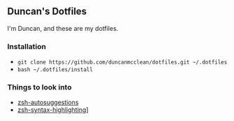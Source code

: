 ## Duncan's Dotfiles

I'm Duncan, and these are my dotfiles.

### Installation

* `git clone https://github.com/duncanmcclean/dotfiles.git ~/.dotfiles`
* `bash ~/.dotfiles/install`

### Things to look into

* [zsh-autosuggestions](https://github.com/zsh-users/zsh-autosuggestions)
* [zsh-syntax-highlighting](https://github.com/zsh-users/zsh-syntax-highlighting)]
